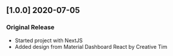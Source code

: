 ## [1.0.0] 2020-07-05
### Original Release
- Started project with NextJS
- Added design from Material Dashboard React by Creative Tim
